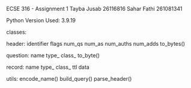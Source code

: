 ECSE 316 - Assignment 1
Tayba Jusab 26116816
Sahar Fathi 261081341

Python Version Used: 3.9.19

classes:

header: 
    identifier
    flags
    num_qs
    num_as
    num_auths
    num_adds
    to_bytes()

question:
    name
    type_
    class_
    to_byte()

record:
    name
    type_
    class_
    ttl
    data

utils:
    encode_name()
    build_query()
    parse_header()
    
    